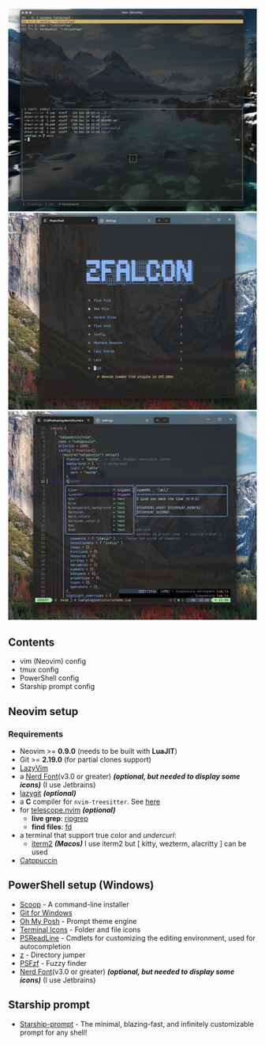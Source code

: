 ![tmux screenshot](./images/tmux.png)
![nvim screenshot](./images/neovim-1.png)
![nvim screenshot](./images/neovim-2.png)



## Contents

- vim (Neovim) config
- tmux config
- PowerShell config
- Starship prompt config

## Neovim setup

### Requirements

- Neovim >= **0.9.0** (needs to be built with **LuaJIT**)
- Git >= **2.19.0** (for partial clones support)
- [LazyVim](https://www.lazyvim.org/)
- a [Nerd Font](https://www.nerdfonts.com/)(v3.0 or greater) **_(optional, but
  needed to display some icons)_** (I use Jetbrains)
- [lazygit](https://github.com/jesseduffield/lazygit) **_(optional)_**
- a **C** compiler for `nvim-treesitter`.
  See [here](https://github.com/nvim-treesitter/nvim-treesitter#requirements)
- for [telescope.nvim](https://github.com/nvim-telescope/telescope.nvim)
  **_(optional)_**
  - **live grep**: [ripgrep](https://github.com/BurntSushi/ripgrep)
  - **find files**: [fd](https://github.com/sharkdp/fd)
- a terminal that support true color and _undercurl_:
  - [iterm2](https://iterm2.com/) **_(Macos)_** I use iterm2 but [ kitty,
    wezterm, alacritty ] can be used
- [Catppuccin](https://github.com/catppuccin/nvim)

## PowerShell setup (Windows)

- [Scoop](https://scoop.sh/) - A command-line installer
- [Git for Windows](https://gitforwindows.org/)
- [Oh My Posh](https://ohmyposh.dev/) - Prompt theme engine
- [Terminal Icons](https://github.com/devblackops/Terminal-Icons) - Folder and
  file icons
- [PSReadLine](https://docs.microsoft.com/en-us/powershell/module/psreadline/) -
  Cmdlets for customizing the editing environment, used for autocompletion
- [z](https://www.powershellgallery.com/packages/z) - Directory jumper
- [PSFzf](https://github.com/kelleyma49/PSFzf) - Fuzzy finder
- [Nerd Font](https://www.nerdfonts.com/)(v3.0 or greater) **_(optional, but
  needed to display some icons)_** (I use Jetbrains)

## Starship prompt

- [Starship-prompt](https://starship.rs/) - The minimal, blazing-fast, and infinitely customizable prompt for any shell!

